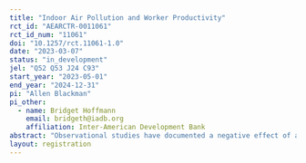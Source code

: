 ```yaml
---
title: "Indoor Air Pollution and Worker Productivity"
rct_id: "AEARCTR-0011061"
rct_id_num: "11061"
doi: "10.1257/rct.11061-1.0"
date: "2023-03-07"
status: "in_development"
jel: "Q52 Q53 J24 C93"
start_year: "2023-05-01"
end_year: "2024-12-31"
pi: "Allen Blackman"
pi_other:
  - name: Bridget Hoffmann
    email: bridgeth@iadb.org
    affiliation: Inter-American Development Bank
abstract: "Observational studies have documented a negative effect of air pollution on the productivity of workers engaged in both cognitive and physical tasks in both outdoor and indoor settings. These studies typically rely on air pollution data from outdoor municipal monitoring stations along with fixed effects and/or instrumental variable econometric models. We will use a randomized controlled trial to identify the effect of air pollution on both labor productivity and absences in an indoor setting. We will use air quality monitors installed in the workplace to measure indoor air pollution and air purifiers to improve air quality in randomly selected workplace locations such as buildings, floors of buildings, or rooms within buildings."
layout: registration
---
```


